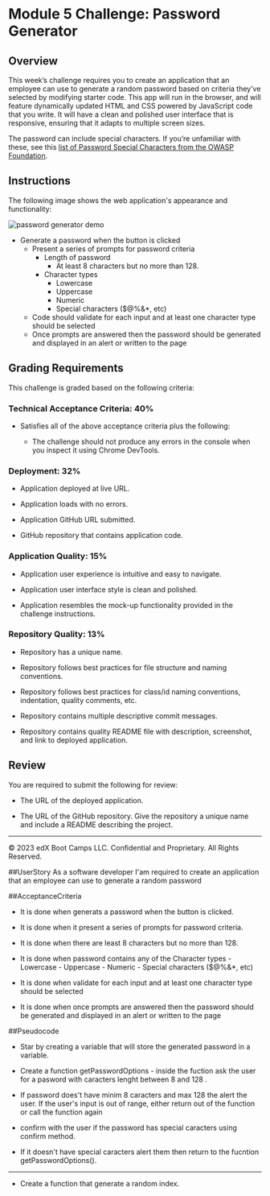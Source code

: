 # Module 5 Challenge: Password Generator

## Overview

This week’s challenge requires you to create an application that an employee can use to generate a random password based on criteria they’ve selected by modifying starter code. This app will run in the browser, and will feature dynamically updated HTML and CSS powered by JavaScript code that you write. It will have a clean and polished user interface that is responsive, ensuring that it adapts to multiple screen sizes.

The password can include special characters. If you’re unfamiliar with these, see this [list of Password Special Characters from the OWASP Foundation](https://www.owasp.org/index.php/Password_special_characters).

## Instructions

The following image shows the web application's appearance and functionality:

![password generator demo](./assets/05-javascript-challenge-demo.png)

- Generate a password when the button is clicked
  - Present a series of prompts for password criteria
    - Length of password
      - At least 8 characters but no more than 128.
    - Character types
      - Lowercase
      - Uppercase
      - Numeric
      - Special characters ($@%&\*, etc)
  - Code should validate for each input and at least one character type should be selected
  - Once prompts are answered then the password should be generated and displayed in an alert or written to the page

## Grading Requirements

This challenge is graded based on the following criteria:

### Technical Acceptance Criteria: 40%

- Satisfies all of the above acceptance criteria plus the following:

  - The challenge should not produce any errors in the console when you inspect it using Chrome DevTools.

### Deployment: 32%

- Application deployed at live URL.

- Application loads with no errors.

- Application GitHub URL submitted.

- GitHub repository that contains application code.

### Application Quality: 15%

- Application user experience is intuitive and easy to navigate.

- Application user interface style is clean and polished.

- Application resembles the mock-up functionality provided in the challenge instructions.

### Repository Quality: 13%

- Repository has a unique name.

- Repository follows best practices for file structure and naming conventions.

- Repository follows best practices for class/id naming conventions, indentation, quality comments, etc.

- Repository contains multiple descriptive commit messages.

- Repository contains quality README file with description, screenshot, and link to deployed application.

## Review

You are required to submit the following for review:

- The URL of the deployed application.

- The URL of the GitHub repository. Give the repository a unique name and include a README describing the project.

---

© 2023 edX Boot Camps LLC. Confidential and Proprietary. All Rights Reserved.

##UserStory
As a software developer I'am required to create an application that an employee can use to generate a random password

##AcceptanceCriteria

- It is done when generats a password when the button is clicked.

- It is done when it present a series of prompts for password criteria.

- It is done when there are least 8 characters but no more than 128.

- It is done when password contains any of the Character types - Lowercase - Uppercase - Numeric - Special characters ($@%&\*, etc)

- It is done when validate for each input and at least one character type should be selected

- It is done when once prompts are answered then the password should be generated and displayed in an alert or written to the page

##Pseudocode

- Star by creating a variable that will store the generated password in a variable.

- Create a function getPasswordOptions - inside the fuction ask the user for a pasword with caracters lenght between 8 and 128 .

- If password does't have minim 8 caracters and max 128 the alert the user. If the user's input is out of range, either return out of the function or call the function again

- confirm with the user if the password has special caracters using confirm method.

- If it doesn't have special caracters alert them then return to the fucntion getPasswordOptions().

---

- Create a function that generate a random index.

